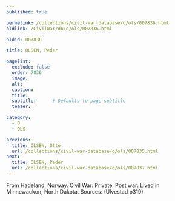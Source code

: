 ```yaml
---
published: true

permalink: /collections/civil-war-database/o/ols/007836.html
oldlink: /CivilWar/db/o/ols/007836.html

oldid: 007836

title: OLSEN, Peder

pagelist:
  exclude: false
  order: 7836
  image: 
  alt:
  caption:
  title:
  subtitle:      # Defaults to page subtitle
  teaser:

category: 
  - O 
  - OLS

previous:
  title: OLSEN, Otto
  url: /collections/civil-war-database/o/ols/007835.html  
next:
  title: OLSEN, Peder
  url: /collections/civil-war-database/o/ols/007837.html   
---
```

From Hadeland, Norway. Civil War: Private. Post war: Lived in Minnewaukon, North Dakota. Sources: (Ulvestad p319)